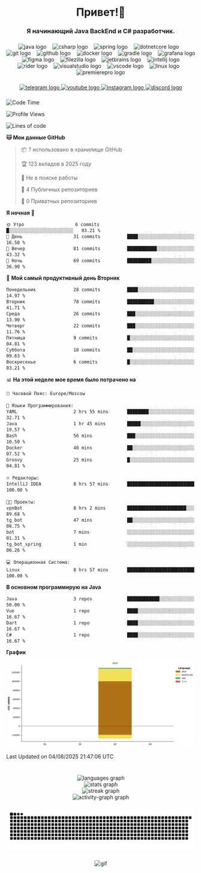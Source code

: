 <h1 align="center">Привет!👋</h1>

###

<h3 align="center">Я начинающий Java BackEnd и C# разработчик.</h3>

###

<div align="center">
  <img src="https://cdn.jsdelivr.net/gh/devicons/devicon/icons/java/java-original.svg" height="54" alt="java logo"  />
  <img width="8" />
  <img src="https://cdn.jsdelivr.net/gh/devicons/devicon/icons/csharp/csharp-original.svg" height="54" alt="csharp logo"  />
  <img width="8" />
  <img src="https://cdn.jsdelivr.net/gh/devicons/devicon/icons/spring/spring-original.svg" height="54" alt="spring logo"  />
  <img width="8" />
  <img src="https://cdn.jsdelivr.net/gh/devicons/devicon/icons/dotnetcore/dotnetcore-original.svg" height="54" alt="dotnetcore logo"  />
  <img width="8" />
  <img src="https://cdn.jsdelivr.net/gh/devicons/devicon/icons/git/git-original.svg" height="54" alt="git logo"  />
  <img width="8" />
  <img src="https://cdn.jsdelivr.net/gh/devicons/devicon/icons/github/github-original.svg" height="54" alt="github logo"  />
  <img width="8" />
  <img src="https://cdn.jsdelivr.net/gh/devicons/devicon/icons/docker/docker-original.svg" height="54" alt="docker logo"  />
  <img width="8" />
  <img src="https://cdn.jsdelivr.net/gh/devicons/devicon/icons/gradle/gradle-original.svg" height="54" alt="gradle logo"  />
  <img width="8" />
  <img src="https://cdn.jsdelivr.net/gh/devicons/devicon/icons/grafana/grafana-original.svg" height="54" alt="grafana logo"  />
  <img width="8" />
  <img src="https://cdn.jsdelivr.net/gh/devicons/devicon/icons/figma/figma-original.svg" height="54" alt="figma logo"  />
  <img width="8" />
  <img src="https://cdn.jsdelivr.net/gh/devicons/devicon/icons/filezilla/filezilla-plain.svg" height="54" alt="filezilla logo"  />
  <img width="8" />
  <img src="https://cdn.jsdelivr.net/gh/devicons/devicon/icons/jetbrains/jetbrains-original.svg" height="54" alt="jetbrains logo"  />
  <img width="8" />
  <img src="https://cdn.jsdelivr.net/gh/devicons/devicon/icons/intellij/intellij-original.svg" height="54" alt="intellij logo"  />
  <img width="8" />
  <img src="https://cdn.jsdelivr.net/gh/devicons/devicon/icons/rider/rider-original.svg" height="54" alt="rider logo"  />
  <img width="8" />
  <img src="https://cdn.jsdelivr.net/gh/devicons/devicon/icons/visualstudio/visualstudio-plain.svg" height="54" alt="visualstudio logo"  />
  <img width="8" />
  <img src="https://cdn.jsdelivr.net/gh/devicons/devicon/icons/vscode/vscode-original.svg" height="54" alt="vscode logo"  />
  <img width="8" />
  <img src="https://cdn.jsdelivr.net/gh/devicons/devicon/icons/linux/linux-original.svg" height="54" alt="linux logo"  />
  <img width="8" />
  <img src="https://cdn.jsdelivr.net/gh/devicons/devicon/icons/premierepro/premierepro-plain.svg" height="54" alt="premierepro logo"  />
</div>

###

<div align="center">
  <a href="t.me/son_of_dev228" target="_blank">
    <img src="https://img.shields.io/static/v1?message=Telegram&logo=telegram&label=&color=2CA5E0&logoColor=white&labelColor=&style=for-the-badge" height="25" alt="telegram logo"  />
  </a>
  <a href="https://www.youtube.com/@marensovich228" target="_blank">
    <img src="https://img.shields.io/static/v1?message=Youtube&logo=youtube&label=&color=FF0000&logoColor=white&labelColor=&style=for-the-badge" height="25" alt="youtube logo"  />
  </a>
  <a href="https://www.instagram.com/marensovich" target="_blank">
    <img src="https://img.shields.io/static/v1?message=Instagram&logo=instagram&label=&color=E4405F&logoColor=white&labelColor=&style=for-the-badge" height="25" alt="instagram logo"  />
  </a>
  <a href="https://discord.com/users/869841500127789066" target="_blank">
    <img src="https://img.shields.io/static/v1?message=Discord&logo=discord&label=&color=7289DA&logoColor=white&labelColor=&style=for-the-badge" height="25" alt="discord logo"  />
  </a>
</div>

###


<!--START_SECTION:waka-->
![Code Time](http://img.shields.io/badge/Code%20Time-62%20hrs%2014%20mins-blue)

![Profile Views](http://img.shields.io/badge/%D0%9F%D1%80%D0%BE%D1%81%D0%BC%D0%BE%D1%82%D1%80%D0%BE%D0%B2%20%D0%BF%D1%80%D0%BE%D1%84%D0%B8%D0%BB%D1%8F-192-blue)

![Lines of code](https://img.shields.io/badge/%D0%A1%20Hello%20World%20%D0%BC%D0%BD%D0%BE%D1%8E%20%D0%B1%D1%8B%D0%BB%D0%BE%20%D0%BD%D0%B0%D0%BF%D0%B8%D1%81%D0%B0%D0%BD%D0%BE-34.4%20thousand%20%D1%81%D1%82%D1%80%D0%BE%D1%87%D0%B5%D0%BA%20%D0%BA%D0%BE%D0%B4%D0%B0-blue)

**🐱 Мои данные GitHub** 

> 📦 ? использовано в хранилище GitHub 
 > 
> 🏆 123 вкладов в 2025 году
 > 
> 🚫 Не в поиске работы
 > 
> 📜 4 Публичных репозиториев 
 > 
> 🔑 0 Приватных репозиториев 
 > 
**Я ночная 🦉** 

```text
🌞 Утро                   6 commits           █░░░░░░░░░░░░░░░░░░░░░░░░   03.21 % 
🌆 День                   31 commits          ████░░░░░░░░░░░░░░░░░░░░░   16.58 % 
🌃 Вечер                  81 commits          ███████████░░░░░░░░░░░░░░   43.32 % 
🌙 Ночь                   69 commits          █████████░░░░░░░░░░░░░░░░   36.90 % 
```
📅 **Мой самый продуктивный день Вторник** 

```text
Понедельник              28 commits          ████░░░░░░░░░░░░░░░░░░░░░   14.97 % 
Вторник                  78 commits          ██████████░░░░░░░░░░░░░░░   41.71 % 
Среда                    26 commits          ███░░░░░░░░░░░░░░░░░░░░░░   13.90 % 
Четверг                  22 commits          ███░░░░░░░░░░░░░░░░░░░░░░   11.76 % 
Пятница                  9 commits           █░░░░░░░░░░░░░░░░░░░░░░░░   04.81 % 
Суббота                  18 commits          ██░░░░░░░░░░░░░░░░░░░░░░░   09.63 % 
Воскресенье              6 commits           █░░░░░░░░░░░░░░░░░░░░░░░░   03.21 % 
```


📊 **На этой неделе мое время было потрачено на** 

```text
🕑︎ Часовой Пояс: Europe/Moscow

💬 Языки Программирования: 
YAML                     2 hrs 55 mins       ████████░░░░░░░░░░░░░░░░░   32.71 % 
Java                     1 hr 45 mins        █████░░░░░░░░░░░░░░░░░░░░   19.57 % 
Bash                     56 mins             ███░░░░░░░░░░░░░░░░░░░░░░   10.50 % 
Docker                   40 mins             ██░░░░░░░░░░░░░░░░░░░░░░░   07.52 % 
Groovy                   25 mins             █░░░░░░░░░░░░░░░░░░░░░░░░   04.81 % 

🔥 Редакторы: 
IntelliJ IDEA            8 hrs 57 mins       █████████████████████████   100.00 % 

🐱‍💻 Проекты: 
vpnBot                   8 hrs 2 mins        ██████████████████████░░░   89.68 % 
tg_bot                   47 mins             ██░░░░░░░░░░░░░░░░░░░░░░░   08.75 % 
bot                      7 mins              ░░░░░░░░░░░░░░░░░░░░░░░░░   01.31 % 
tg_bot_spring            1 min               ░░░░░░░░░░░░░░░░░░░░░░░░░   00.26 % 

💻 Операционная Система: 
Linux                    8 hrs 57 mins       █████████████████████████   100.00 % 
```

**В основном программирую на Java** 

```text
Java                     3 repos             ████████████░░░░░░░░░░░░░   50.00 % 
Vue                      1 repo              ████░░░░░░░░░░░░░░░░░░░░░   16.67 % 
Dart                     1 repo              ████░░░░░░░░░░░░░░░░░░░░░   16.67 % 
C#                       1 repo              ████░░░░░░░░░░░░░░░░░░░░░   16.67 % 
```



**График**

![Lines of Code chart](https://raw.githubusercontent.com/marensovich/marensovich/main/assets/bar_graph.png)


 Last Updated on 04/08/2025 21:47:06 UTC
<!--END_SECTION:waka-->


###

<br clear="both">

<div align="center">
  <img src="https://github-readme-stats.vercel.app/api/top-langs?username=marensovich&locale=en&hide_title=false&layout=compact&card_width=320&langs_count=15&theme=react&hide_border=false&order=2" height="200" alt="languages graph" /> <br>
  <img src="https://github-readme-stats.vercel.app/api?username=marensovich&hide_title=false&hide_rank=false&show_icons=true&include_all_commits=true&count_private=true&disable_animations=false&theme=react&locale=en&hide_border=false&order=1" height="150" alt="stats graph" /> <br>
  <img src="https://streak-stats.demolab.com?user=marensovich&locale=en&mode=daily&theme=react&hide_border=false&border_radius=5&order=3" height="150" alt="streak graph" /> <br>
  <img src="https://github-readme-activity-graph.vercel.app/graph?username=marensovich&radius=16&theme=react&area=true&order=5&hide_border=false&hide_title=false" height="300" alt="activity-graph graph"  />
</div>

###


<div align="center">
  <picture>
    <source media="(prefers-color-scheme: dark)" srcset="https://raw.githubusercontent.com/marensovich/marensovich/output/github-contribution-grid-snake-dark.svg">
    <source media="(prefers-color-scheme: light)" srcset="https://raw.githubusercontent.com/marensovich/marensovich/output/github-contribution-grid-snake.svg">
    <img alt="github contribution grid snake animation" src="https://raw.githubusercontent.com/marensovich/marensovich/output/github-contribution-grid-snake.svg">
</picture>    
</div>

###

<div align="center">
  <img src="https://github.com/marensovich/About/blob/main/ISLEOFMANTT_1.gif" alt="gif"  />
</div>


###

